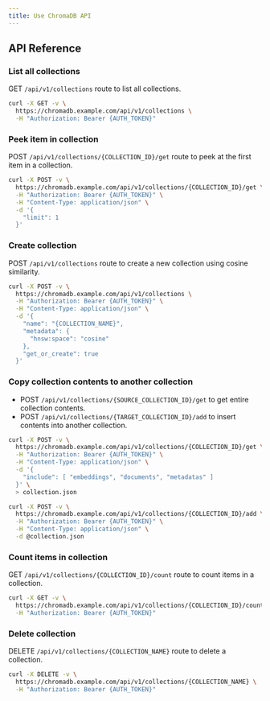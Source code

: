```yaml
---
title: Use ChromaDB API
---
```


## API Reference

### List all collections

GET `/api/v1/collections` route to list all collections.

```sh
curl -X GET -v \
  https://chromadb.example.com/api/v1/collections \
  -H "Authorization: Bearer {AUTH_TOKEN}"
```

### Peek item in collection

POST `/api/v1/collections/{COLLECTION_ID}/get` route to peek at the first item in a collection.

```sh
curl -X POST -v \
  https://chromadb.example.com/api/v1/collections/{COLLECTION_ID}/get \
  -H "Authorization: Bearer {AUTH_TOKEN}" \
  -H "Content-Type: application/json" \
  -d '{
    "limit": 1
  }'
```

### Create collection

POST `/api/v1/collections` route to create a new collection using cosine similarity.

```sh
curl -X POST -v \
  https://chromadb.example.com/api/v1/collections \
  -H "Authorization: Bearer {AUTH_TOKEN}" \
  -H "Content-Type: application/json" \
  -d '{
    "name": "{COLLECTION_NAME}",
    "metadata": {
      "hnsw:space": "cosine"
    },
    "get_or_create": true
  }'
```

### Copy collection contents to another collection

- POST `/api/v1/collections/{SOURCE_COLLECTION_ID}/get` to get entire collection contents.
- POST `/api/v1/collections/{TARGET_COLLECTION_ID}/add` to insert contents into another collection.

```sh
curl -X POST -v \
  https://chromadb.example.com/api/v1/collections/{COLLECTION_ID}/get \
  -H "Authorization: Bearer {AUTH_TOKEN}" \
  -H "Content-Type: application/json" \
  -d '{
    "include": [ "embeddings", "documents", "metadatas" ]
  }' \
  > collection.json

curl -X POST -v \
  https://chromadb.example.com/api/v1/collections/{COLLECTION_ID}/add \
  -H "Authorization: Bearer {AUTH_TOKEN}" \
  -H "Content-Type: application/json" \
  -d @collection.json
```

### Count items in collection

GET `/api/v1/collections/{COLLECTION_ID}/count` route to count items in a collection.

```sh
curl -X GET -v \
  https://chromadb.example.com/api/v1/collections/{COLLECTION_ID}/count \
  -H "Authorization: Bearer {AUTH_TOKEN}"
```

### Delete collection

DELETE `/api/v1/collections/{COLLECTION_NAME}` route to delete a collection.

```sh
curl -X DELETE -v \
  https://chromadb.example.com/api/v1/collections/{COLLECTION_NAME} \
  -H "Authorization: Bearer {AUTH_TOKEN}"
```
